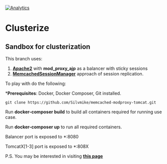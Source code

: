 [![Analytics](https://ga-beacon.appspot.com/UA-73781306-2/memcached-modproxy-tomcat)](https://github.com/igrigorik/ga-beacon)

# Clusterize

## Sandbox for clusterization

This branch uses:

1. **[Apache2](https://httpd.apache.org/)** with **mod_proxy_ajp** as a balancer with sticky sessions
2. **[MemcachedSessionManager](https://code.google.com/p/memcached-session-manager/)** approach of session replication.

To play with do the following:

***Prerequisites**: Docker, Docker Composer, Git installed.

	git clone https://github.com/Silvmike/memcached-modproxy-tomcat.git


Run **docker-composer build** to build all containers required for running use case.

Run **docker-composer up** to run all required containers.

Balancer port is exposed to *:8080

TomcatX[1-3] port is exposed to *:808X

P.S. You may be interested in visiting **[this page](https://github.com/Silvmike/clusterize)**
